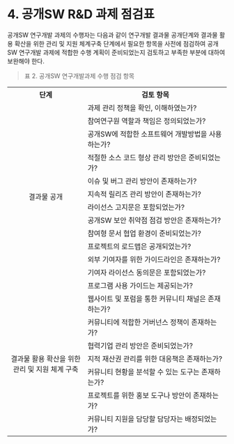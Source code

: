 # 4. 공개SW R&D 과제 점검표

공개SW 연구개발 과제의 수행자는 다음과 같이 연구개발 결과물 공개단계와 결과물 활용 확산을 위한 관리 및 지원 체계구축 단계에서 필요한 항목을 사전에 점검하여 공개SW 연구개발 과제에 적합한 수행 계획이 준비되었는지 검토하고 부족한 부분에 대하여 보완해야 한다.

> 표 2. 공개SW 연구개발과제 수행 점검 항목<br>

<table>
    <colgroup>
        <col width="35%">
        <col width="65%">
    </colgroup>
    <tr>
        <th>단계</th>
        <th>검토 항목</th>
    </tr>
    <tr>
        <td rowspan="13" style="text-align:center">결과물 공개</td>
        <td>과제 관리 정책을 확인, 이해하였는가?</td>
    </tr>
    <tr><td>참여연구원 역할과 책임은 정의되었는가?</td></tr>
    <tr><td>공개SW에 적합한 소프트웨어 개발방법을 사용하는가?</td></tr>
    <tr><td>적절한 소스 코드 형상 관리 방안은 준비되었는가?</td></tr>
    <tr><td>이슈 및 버그 관리 방안이 존재하는가?</td></tr>
    <tr><td>지속적 릴리즈 관리 방안이 존재하는가?</td></tr>
    <tr><td>라이선스 고지문은 포함되었는가?</td></tr>
    <tr><td>공개SW 보안 취약점 점검 방안은 존재하는가?</td></tr>
    <tr><td>참여형 문서 협업 환경이 준비되었는가?</td></tr>
    <tr><td>프로젝트의 로드맵은 공개되었는가?</td></tr>
    <tr><td>외부 기여자를 위한 가이드라인은 존재하는가?</td></tr>
    <tr><td>기여자 라이선스 동의문은 포함되었는가?</td></tr>
    <tr><td>프로그램 사용 가이드는 제공되는가?</td></tr>
    <tr>
        <td rowspan="7" style="text-align:center">결과물 활용 확산을 위한<br>관리 및 지원 체계 구축</td>
        <td>웹사이트 및 포럼을 통한 커뮤니티 채널은 존재하는가?</td>
    </tr>
    <tr><td>커뮤니티에 적합한 거버넌스 정책이 존재하는가?</td></tr>
    <tr><td>협력기업 관리 방안은 준비되었는가?</td></tr>
    <tr><td>지적 재산권 관리를 위한 대응책은 존재하는가?</td></tr>
    <tr><td>커뮤니티 현황을 분석할 수 있는 도구는 존재하는가?</td></tr>
    <tr><td>프로젝트를 위한 홍보 도구나 방안이 존재하는가?</td></tr>
    <tr><td>커뮤니티 지원을 담당할 담당자는 배정되었는가?</td></tr>
</table>







